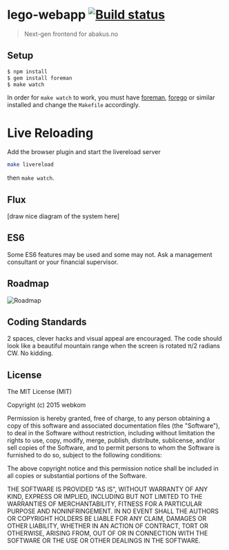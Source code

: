 # lego-webapp [![Build status](https://ci.frigg.io/badges/webkom/lego-webapp/)](https://ci.frigg.io/webkom/lego-webapp/last/)

> Next-gen frontend for abakus.no

## Setup
```bash
$ npm install
$ gem install foreman
$ make watch
```

In order for `make watch` to work, you must have [foreman](https://github.com/ddollar/foreman), [forego](https://github.com/ddollar/forego) or similar installed and change the `Makefile` accordingly.

# Live Reloading
Add the browser plugin and start the livereload server
```bash
make livereload
```
then `make watch`.

## Flux
[draw nice diagram of the system here]

## ES6
Some ES6 features may be used and some may not. Ask a management consultant or your financial supervisor.

## Roadmap
![Roadmap](http://www.ntnu.no/kart/typo3temp/floorplans/floorPlan_a511b7194c63e6cfda1117ceadc20f80.jpg)

## Coding Standards
2 spaces, clever hacks and visual appeal are encouraged. The code should look like a beautiful mountain range when the screen is rotated π/2 radians CW. No kidding.

## License
The MIT License (MIT)

Copyright (c) 2015 webkom

Permission is hereby granted, free of charge, to any person obtaining a copy
of this software and associated documentation files (the "Software"), to deal
in the Software without restriction, including without limitation the rights
to use, copy, modify, merge, publish, distribute, sublicense, and/or sell
copies of the Software, and to permit persons to whom the Software is
furnished to do so, subject to the following conditions:

The above copyright notice and this permission notice shall be included in
all copies or substantial portions of the Software.

THE SOFTWARE IS PROVIDED "AS IS", WITHOUT WARRANTY OF ANY KIND, EXPRESS OR
IMPLIED, INCLUDING BUT NOT LIMITED TO THE WARRANTIES OF MERCHANTABILITY,
FITNESS FOR A PARTICULAR PURPOSE AND NONINFRINGEMENT. IN NO EVENT SHALL THE
AUTHORS OR COPYRIGHT HOLDERS BE LIABLE FOR ANY CLAIM, DAMAGES OR OTHER
LIABILITY, WHETHER IN AN ACTION OF CONTRACT, TORT OR OTHERWISE, ARISING FROM,
OUT OF OR IN CONNECTION WITH THE SOFTWARE OR THE USE OR OTHER DEALINGS IN
THE SOFTWARE.
